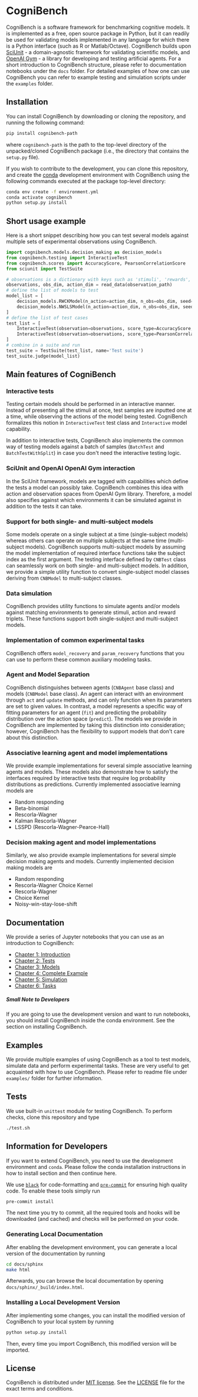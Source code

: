 # CogniBench
CogniBench is a software framework for benchmarking cognitive models.
It is implemented as a free, open source package in Python, but it can readily be used for validating models implemented in any language for which there is a Python interface (such as R or Matlab/Octave).
CogniBench builds upon [SciUnit](https://github.com/scidash/sciunit) - a domain-agnostic framework for validating scientific models,  and [OpenAI Gym](https://github.com/openai/gym) - a library for developing and testing artificial agents.
For a short introduction to CogniBench structure, please refer to documentation notebooks under the `docs` folder. For detailed examples of how one can use CogniBench you can refer to example testing and simulation
scripts under the `examples` folder.

## Installation
<!-- TODO: Update pip installation instructions when the package is to be published on PyPI. -->
You can install CogniBench by downloading or cloning the repository, and running the following command:

```bash
pip install cognibench-path
```
where `cognibench-path` is the path to the top-level directory of the unpacked/cloned CogniBench package (i.e., the directory that contains the `setup.py` file).

If you wish to contribute to the development, you can clone this repository, and create the [conda](https://docs.conda.io/en/latest/) development environment with CogniBench using the following commands executed at the package top-level directory:
```bash
conda env create -f environment.yml
conda activate cognibench
python setup.py install
```

## Short usage example
Here is a short snippet describing how you can test several models against multiple sets of experimental observations using CogniBench.

```python
import cognibench.models.decision_making as decision_models
from cognibench.testing import InteractiveTest
from cognibench.scores import AccuracyScore, PearsonCorrelationScore
from sciunit import TestSuite

# observations is a dictionary with keys such as 'stimuli', 'rewards', etc.
observations, obs_dim, action_dim = read_data(observation_path)
# define the list of models to test
model_list = [
    decision_models.RWCKModel(n_action=action_dim, n_obs=obs_dim, seed=42),
    decision_models.NWSLSModel(n_action=action_dim, n_obs=obs_dim, seed=42),
]
# define the list of test cases
test_list = [
    InteractiveTest(observation=observations, score_type=AccuracyScore, name='Accuracy Test'),
    InteractiveTest(observation=observations, score_type=PearsonCorrelationScore, name='Correlation Test'),
]
# combine in a suite and run
test_suite = TestSuite(test_list, name='Test suite')
test_suite.judge(model_list)
```

## Main features of CogniBench

### Interactive tests
Testing certain models should be performed in an interactive manner. Instead of presenting all the stimuli at once, test
samples are inputted one at a time, while observing the actions of the model being tested. CogniBench formalizes this
notion in `InteractiveTest` test class and `Interactive` model capability.

In addition to interactive tests, CogniBench also implements the common way of testing models against a batch of samples
(`BatchTest` and `BatchTestWithSplit`) in case you don't need the interactive testing logic.

### SciUnit and OpenAI OpenAI Gym interaction
In the SciUnit framework, models are tagged with capabilities which define the tests a model can possibly take.
CogniBench combines this idea with action and observation spaces from OpenAI Gym library. Therefore, a model also specifies
against which environments it can be simulated against in addition to the tests it can take.

### Support for both single- and multi-subject models
Some models operate on a single subject at a time (single-subject models) whereas others can operate on multiple subjects
at the same time (multi-subject models). CogniBench supports multi-subject models by assuming the model implementation of
required interface functions take the subject index as the first argument. The testing interface defined by `CNBTest`
class can seamlessly work on both single- and multi-subject models. In addition, we provide a simple utility function
to convert single-subject model classes deriving from `CNBModel` to multi-subject classes.

### Data simulation
CogniBench provides utility functions to simulate agents and/or models against matching environments to generate
stimuli, action and reward triplets. These functions support both single-subject and multi-subject models.

### Implementation of common experimental tasks
CogniBench offers `model_recovery` and `param_recovery` functions that you can use to perform these common auxiliary modeling tasks.

### Agent and Model Separation
CogniBench distinguishes between agents (`CNBAgent` base class) and models (`CNBModel` base class). An agent can
interact with an environment through `act` and `update` methods, and can only function when its parameters are set to
given values. In contrast, a model represents a specific way of fitting parameters for an agent (`fit`) and predicting
the probability distribution over the action space (`predict`). The models we provide in CogniBench are implemented by
taking this distinction into consideration; however, CogniBench has the flexibility to support models that don't care
about this distinction.

### Associative learning agent and model implementations
We provide example implementations for several simple associative learning agents and models. These models also demonstrate
how to satisfy the interfaces required by interactive tests that require log probability distributions as predictions.
Currently implemented associative learning models are
* Random responding
* Beta-binomial
* Rescorla-Wagner
* Kalman Rescorla-Wagner
* LSSPD (Rescorla-Wagner-Pearce-Hall)

### Decision making agent and model implementations
Similarly, we also provide example implementations for several simple decision making agents and models. Currently
implemented decision making models are
* Random responding
* Rescorla-Wagner Choice Kernel
* Rescorla-Wagner
* Choice Kernel
* Noisy-win-stay-lose-shift

## Documentation
We provide a series of Jupyter notebooks that you can use as an introduction to CogniBench:
<!-- TODO: Below links should point to github because then they will work from readthedocs and so on. -->
<!-- TODO: change the name of the repository to cognibench -->
* [Chapter 1: Introduction](docs/ch01_introduction.ipynb)
* [Chapter 2: Tests](docs/ch02_tests.ipynb)
* [Chapter 3: Models](docs/ch03_models.ipynb)
* [Chapter 4: Complete Example](docs/ch04_complete_example.ipynb)
* [Chapter 5: Simulation](docs/ch05_simulation.ipynb)
* [Chapter 6: Tasks](docs/ch06_tasks.ipynb)

<!-- TODO: API reference link must be https (readthedocs) -->
<!-- Additionally, you can browse our [API reference](TODO) to get more information about certain functions,
classes, etc. you want to use. -->

##### Small Note to Developers
If you are going to use the development version and want to run notebooks, you should install CogniBench inside the conda
environment. See the section on installing CogniBench.

## Examples
We provide multiple examples of using CogniBench as a tool to test models, simulate data and perform experimental tasks.
These are very useful to get acquainted with how to use CogniBench.  Please refer to readme file under `examples/` folder
for further information.

## Tests
We use built-in `unittest` module for testing CogniBench. To perform checks, clone this repository and type

```bash
./test.sh
```

## Information for Developers
If you want to extend CogniBench, you need to use the development environment and `conda`. Please follow the conda
installation instructions in how to install section and then continue here.

We use [`black`](https://github.com/psf/black) for code-formatting and [`pre-commit`](https://pre-commit.com/) for ensuring high quality code.  To enable these tools simply run

```bash
pre-commit install
```

The next time you try to commit, all the required tools and hooks will be downloaded (and cached) and checks will be
performed on your code.

### Generating Local Documentation
After enabling the development environment, you can generate a local version of the documentation by running

```bash
cd docs/sphinx
make html
```

Afterwards, you can browse the local documentation by opening `docs/sphinx/_build/index.html`.

### Installing a Local Development Version
After implementing some changes, you can install the modified version of CogniBench to your local system by running

```bash
python setup.py install
```

Then, every time you import CogniBench, this modified version will be imported.

## License
<!-- TODO: LICENSE link must be https (github) -->
CogniBench is distributed under [MIT license](https://opensource.org/licenses/MIT).
See the [LICENSE](LICENSE) file for the exact terms and conditions.
